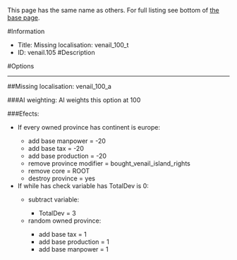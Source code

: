 This page has the same name as others. For full listing see bottom of [the base page](missing_localisation_venail_100.md).

#Information
 - Title: Missing localisation: venail_100_t
 - ID: venail.105
#Description

#Options

___
##Missing localisation: venail_100_a

###AI weighting:
AI weights this option at 100


###Efects:<ul><li>If every owned province has continent is europe:</li><ul><li>add base manpower = -20</li><li>add base tax = -20</li><li>add base production = -20</li><li>remove province modifier = bought_venail_island_rights</li><li>remove core = ROOT</li><li>destroy province = yes</li></ul><li>If while has check variable has TotalDev is 0:</li><ul><li>subtract variable:</li><ul><li>TotalDev = 3</li></ul><li>random owned province:</li><ul><li>add base tax = 1</li><li>add base production = 1</li><li>add base manpower = 1</li></ul></ul></ul>
